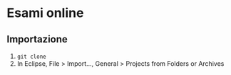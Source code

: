 # Esami online

## Importazione

1. `git clone`
2. In Eclipse, File > Import..., General > Projects from Folders or Archives
